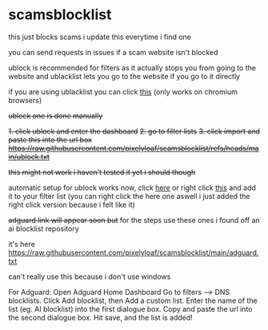 # scamsblocklist

this just blocks scams i update this everytime i find one

you can send requests in issues if a scam website isn't blocked

ublock is recommended for filters as it actually stops you from going to the website and ublacklist lets you go to the website if you go to it directly

if you are using ublacklist you can click [this](https://iorate.github.io/ublacklist/subscribe?name=Scams+Blocklist&url=https://raw.githubusercontent.com/pixelyloaf/scamsblocklist/refs/heads/main/ublacklist.txt) (only works on chromium browsers)

~~ublock one is done manually~~

~~1. click ublock and enter the dashboard~~
~~2. go to filter lists~~
~~3. click import and paste this into the url box https://raw.githubusercontent.com/pixelyloaf/scamsblocklist/refs/heads/main/ublock.txt~~

   ~~this might not work i haven't tested it yet i should though~~

automatic setup for ublock works now, click [here](https://subscribe.adblockplus.org/?location=https%3A%2F%2Fraw.githubusercontent.com%2Fpixelyloaf%2Fscamsblocklist%2Fmaster%2Fublock.txt&title=Scams%20Blocklist) or right click [this](https://subscribe.adblockplus.org/?location=https%3A%2F%2Fraw.githubusercontent.com%2Fpixelyloaf%2Fscamsblocklist%2Fmaster%2Fublock.txt&title=Scams%20Blocklist) and add it to your filter list (you can right click the here one aswell i just added the right click version because i felt like it)


~~adguard link will appear soon but~~ for the steps use these ones i found off an ai blocklist repository

it's here https://raw.githubusercontent.com/pixelyloaf/scamsblocklist/main/adguard.txt

can't really use this because i don't use windows
 
For Adguard:
Open Adguard Home Dashboard
Go to filters --> DNS blocklists.
Click Add blocklist, then Add a custom list.
Enter the name of the list (eg. AI blocklist) into the first dialogue box.
Copy and paste the url into the second dialogue box.
Hit save, and the list is added!
